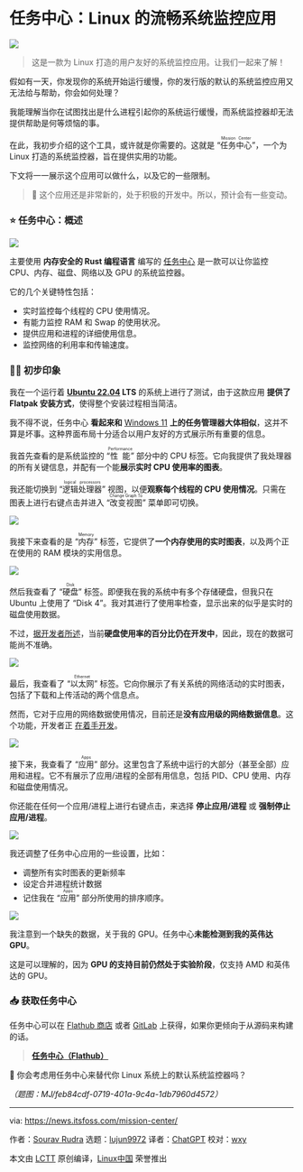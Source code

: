 [#]: subject: "Mission Center: A Sleek System Monitoring App for Linux"
[#]: via: "https://news.itsfoss.com/mission-center/"
[#]: author: "Sourav Rudra https://news.itsfoss.com/author/sourav/"
[#]: collector: "lujun9972/lctt-scripts-1693450080"
[#]: translator: "ChatGPT"
[#]: reviewer: "wxy"
[#]: publisher: "wxy"
[#]: url: "https://linux.cn/article-16257-1.html"

任务中心：Linux 的流畅系统监控应用
======

![][0]

> 这是一款为 Linux 打造的用户友好的系统监控应用。让我们一起来了解！

假如有一天，你发现你的系统开始运行缓慢，你的发行版的默认的系统监控应用又无法给与帮助，你会如何处理？

我能理解当你在试图找出是什么进程引起你的系统运行缓慢，而系统监控器却无法提供帮助是何等烦恼的事。

在此，我初步介绍的这个工具，或许就是你需要的。这就是 “<ruby>任务中心<rt>Mission Center</rt></ruby>”，一个为 Linux 打造的系统监控器，旨在提供实用的功能。

下文将一一展示这个应用可以做什么，以及它的一些限制。

> 🚧 这个应用还是非常新的，处于积极的开发中。所以，预计会有一些变动。

### ⭐ 任务中心：概述

![][1]

主要使用 **内存安全的 Rust 编程语言** 编写的 [任务中心][2] 是一款可以让你监控 CPU、内存、磁盘、网络以及 GPU 的系统监控器。

它的几个关键特性包括：

  * 实时监控每个线程的 CPU 使用情况。
  * 有能力监控 RAM 和 Swap 的使用状况。
  * 提供应用和进程的详细使用信息。
  * 监控网络的利用率和传输速度。

### 👨‍💻 初步印象

我在一个运行着 **[Ubuntu 22.04][4] LTS** 的系统上进行了测试，由于这款应用 **提供了 Flatpak 安装方式**，使得整个安装过程相当简洁。

我不得不说，任务中心 **看起来和** [Windows 11][5] **上的任务管理器大体相似**，这并不算是坏事。这种界面布局十分适合以用户友好的方式展示所有重要的信息。

我首先查看的是系统监控的 “<ruby>性能<rt>Performance</rt></ruby>” 部分中的 CPU 标签。它向我提供了我处理器的所有关键信息，并配有一个能**展示实时 CPU 使用率的图表**。

我还能切换到 “<ruby>逻辑处理器<rt>logical processors</rt></ruby>” 视图，以便**观察每个线程的 CPU 使用情况**。只需在图表上进行右键点击并进入 “<ruby>改变视图<rt>Change Graph To</rt></ruby>” 菜单即可切换。

![][6]

我接下来查看的是 “<ruby>内存<rt>Memory</rt></ruby>” 标签，它提供了**一个内存使用的实时图表**，以及两个正在使用的 RAM 模块的实用信息。

![][7]

然后我查看了 “<ruby>硬盘<rt>Disk</rt></ruby>” 标签。即便我在我的系统中有多个存储硬盘，但我只在 Ubuntu 上使用了 “Disk 4”。我对其进行了使用率检查，显示出来的似乎是实时的磁盘使用数据。

不过，[据开发者所述][8]，当前**硬盘使用率的百分比仍在开发中**，因此，现在的数据可能尚不准确。

![][9]

最后，我查看了 “<ruby>以太网<rt>Ethernet</rt></ruby>” 标签。它向你展示了有关系统的网络活动的实时图表，包括了下载和上传活动的两个信息点。

然而，它对于应用的网络数据使用情况，目前还是**没有应用级的网络数据信息**。这个功能，开发者正 [在着手开发][10]。

![][12]

接下来，我查看了 “<ruby>应用<rt>Apps</rt></ruby>” 部分。这里包含了系统中运行的大部分（甚至全部）应用和进程。它不有展示了应用/进程的全部有用信息，包括 PID、CPU 使用、内存和磁盘使用情况。

你还能在任何一个应用/进程上进行右键点击，来选择 **停止应用/进程** 或 **强制停止应用/进程**。

![][13]

我还调整了任务中心应用的一些设置，比如：

  * 调整所有实时图表的更新频率
  * 设定合并进程统计数据
  * 记住我在 “<ruby>应用<rt>Apps</rt></ruby>” 部分所使用的排序顺序。

![][14]

我注意到一个缺失的数据，关于我的 GPU。任务中心**未能检测到我的英伟达 GPU**。

这是可以理解的，因为 **GPU 的支持目前仍然处于实验阶段**，仅支持 AMD 和英伟达的 GPU。

### 📥 获取任务中心

任务中心可以在 [Flathub 商店][15] 或者 [GitLab][16] 上获得，如果你更倾向于从源码来构建的话。

> **[任务中心（Flathub）][15]**

💬 你会考虑用任务中心来替代你 Linux 系统上的默认系统监控器吗？

*（题图：MJ/feb84cdf-0719-401a-9c4a-1db7960d4572）*

--------------------------------------------------------------------------------

via: https://news.itsfoss.com/mission-center/

作者：[Sourav Rudra][a]
选题：[lujun9972][b]
译者：[ChatGPT](https://linux.cn/lctt/ChatGPT)
校对：[wxy](https://github.com/wxy)

本文由 [LCTT](https://github.com/LCTT/TranslateProject) 原创编译，[Linux中国](https://linux.cn/) 荣誉推出

[a]: https://news.itsfoss.com/author/sourav/
[b]: https://github.com/lujun9972
[1]: https://news.itsfoss.com/content/images/2023/09/Mission_Center_1.png
[2]: https://missioncenter.io/
[3]: https://itsfoss.com/content/images/size/w256h256/2022/12/android-chrome-192x192.png
[4]: https://news.itsfoss.com/ubuntu-22-04-release/
[5]: https://www.microsoft.com/en-us/windows?wa=wsignin1.0
[6]: https://news.itsfoss.com/content/images/2023/09/Mission_Center_2.png
[7]: https://news.itsfoss.com/content/images/2023/09/Mission_Center_3.png
[8]: https://gitlab.com/mission-center-devs/mission-center/-/issues/2
[9]: https://news.itsfoss.com/content/images/2023/09/Mission_Center_4.png
[10]: https://gitlab.com/mission-center-devs/mission-center/-/issues/3
[11]: https://news.itsfoss.com/content/images/2023/04/Follow-us-on-Google-News.png
[12]: https://news.itsfoss.com/content/images/2023/09/Mission_Center_5-1.png
[13]: https://news.itsfoss.com/content/images/2023/09/Mission_Center_6.png
[14]: https://news.itsfoss.com/content/images/2023/09/Mission_Center_7.png
[15]: https://flathub.org/apps/io.missioncenter.MissionCenter
[16]: https://gitlab.com/mission-center-devs/mission-center
[17]: https://news.itsfoss.com/tag/first-look/
[0]: https://img.linux.net.cn/data/attachment/album/202310/05/180653pnz0nkta1lc1tclz.jpg
